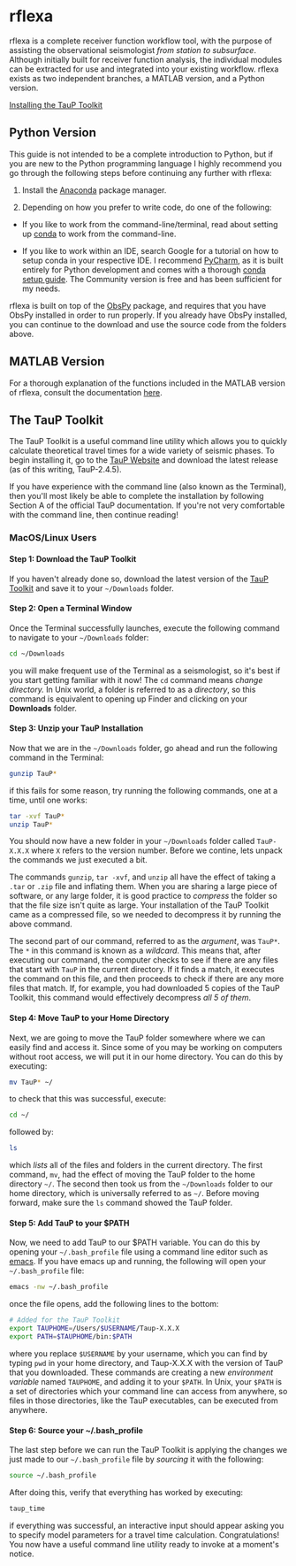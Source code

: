 # rflexa

rflexa is a complete receiver function workflow tool,
with the purpose of assisting the observational seismologist *from
station to subsurface*. Although initially built for receiver function
analysis, the individual modules can be extracted for use and
integrated into your existing workflow. rflexa exists as two independent
branches, a MATLAB version, and a Python version.

[Installing the TauP Toolkit](##the-taup-toolkit)

## Python Version
This guide is not intended to be a complete introduction to Python,
but if you are new to the Python programming language I highly
recommend you go through the following steps before continuing any
further with rflexa:

1. Install the [Anaconda](https://www.anaconda.com/distribution/) package manager.  

2. Depending on how you prefer to write code, do one of the following:  

* If you like to work from the command-line/terminal, read about setting
up
[conda](https://docs.conda.io/projects/conda/en/latest/user-guide/getting-started.html)
to work from the command-line.

* If you like to work within an IDE, search Google for a tutorial on how
to setup conda in your respective IDE. I recommend
[PyCharm](https://www.jetbrains.com/pycharm/download/#section=mac), as
it is built entirely for Python development and comes with a thorough
[conda setup
guide](https://www.jetbrains.com/help/pycharm/conda-support-creating-conda-virtual-environment.html). The
Community version is free and has been sufficient for my needs.

rflexa is built on top of the
[ObsPy](https://github.com/obspy/obspy/wiki/Installation-via-Anaconda)
package, and requires that you have ObsPy installed in order to run
properly. If you already have ObsPy installed, you can continue to the
download and use the source code from the folders above.

## MATLAB Version
For a thorough explanation of the functions included in the MATLAB version of rflexa,
consult the documentation [here](https://github.com/alexburky/rflexa).

## The TauP Toolkit
The TauP Toolkit is a useful command line utility which allows you to quickly calculate theoretical
travel times for a wide variety of seismic phases. To begin installing it, go to
the [TauP Website](https://www.seis.sc.edu/taup/) and download the latest release
(as of this writing, TauP-2.4.5).

If you have experience with the command line (also known as the Terminal), then you'll most likely
be able to complete the installation by following Section A of the official TauP documentation. If you're
not very comfortable with the command line, then continue reading!

### MacOS/Linux Users

#### Step 1: Download the TauP Toolkit
If you haven't already done so, download the latest version of the [TauP Toolkit](https://www.seis.sc.edu/taup/) and save it to your `~/Downloads` folder.

#### Step 2: Open a Terminal Window
Once the Terminal successfully launches, execute the following command to navigate to your `~/Downloads` folder:
```bash
cd ~/Downloads
```
you will make frequent use of the Terminal as a seismologist, so it's best if you start
getting familiar with it now! The `cd` command means *change directory.* In Unix world,
a folder is referred to as a *directory*, so this command is equivalent to opening up
Finder and clicking on your **Downloads** folder.

#### Step 3: Unzip your TauP Installation
Now that we are in the `~/Downloads` folder, go ahead and run the following command in the Terminal:
```bash
gunzip TauP*
```
if this fails for some reason, try running the following commands, one at a time, until one works:
```bash
tar -xvf TauP*
unzip TauP*
```
You should now have a new folder in your `~/Downloads` folder called `TauP-X.X.X` where `X` refers to
the version number. Before we contine, lets unpack the commands we just executed a bit.

The commands `gunzip`, `tar -xvf`, and `unzip` all have the effect of taking a `.tar` or `.zip` file and
inflating them. When you are sharing a large piece of software, or any large folder, it is good practice
to *compress* the folder so that the file size isn't quite as large. Your installation of the TauP Toolkit
came as a compressed file, so we needed to decompress it by running the above command.

The second part of our command, referred to as the *argument*, was `TauP*`. The `*` in this command is known
as a *wildcard*. This means that, after executing our command, the computer checks to see if there are any files
that start with `TauP` in the current directory. If it finds a match, it executes the command on this file, and
then proceeds to check if there are any more files that match. If, for example, you had downloaded 5 copies of
the TauP Toolkit, this command would effectively decompress *all 5 of them*.

#### Step 4: Move TauP to your Home Directory
Next, we are going to move the TauP folder somewhere where we can easily find and access it. Since some of you
may be working on computers without root access, we will put it in our home directory. You can do this by
executing:
```bash
mv TauP* ~/
```
to check that this was successful, execute:
```bash
cd ~/
```
followed by:
```bash
ls
```
which *lists* all of the files and folders in the current directory. The first command, `mv`, had the effect
of moving the TauP folder to the home directory `~/`. The second then took us from the `~/Downloads` folder to
our home directory, which is universally referred to as `~/`. Before moving forward, make sure the `ls` command
showed the TauP folder.

#### Step 5: Add TauP to your $PATH
Now, we need to add TauP to our $PATH variable. You can do this by opening your `~/.bash_profile` file
using a command line editor such as [emacs](https://www.gnu.org/software/emacs/tour/). If you have emacs
up and running, the following will open your `~/.bash_profile` file:
```bash
emacs -nw ~/.bash_profile
```
once the file opens, add the following lines to the bottom:
```bash
# Added for the TauP Toolkit
export TAUPHOME=/Users/$USERNAME/Taup-X.X.X
export PATH=$TAUPHOME/bin:$PATH
```
where you replace `$USERNAME` by your username, which you can find by typing `pwd` in your home directory, and Taup-X.X.X with the version of TauP that you downloaded. These commands are creating a new *environment variable* named
`TAUPHOME`, and adding it to your `$PATH`. In Unix, your `$PATH` is a set of directories which your command line
can access from anywhere, so files in those directories, like the TauP executables, can be executed from anywhere.

#### Step 6: Source your ~/.bash_profile
The last step before we can run the TauP Toolkit is applying the changes we just made to our `~/.bash_profile`
file by *sourcing* it with the following:
```bash
source ~/.bash_profile
```
After doing this, verify that everything has worked by executing:
```bash
taup_time
```
if everything was successful, an interactive input should appear asking you to specify model parameters for
a travel time calculation. Congratulations! You now have a useful command line utility ready to invoke at a
moment's notice.
